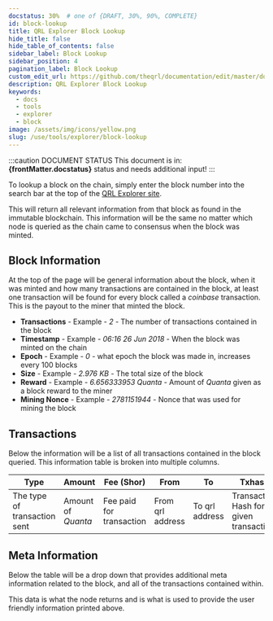 ```yaml
---
docstatus: 30%  # one of {DRAFT, 30%, 90%, COMPLETE}
id: block-lookup
title: QRL Explorer Block Lookup
hide_title: false
hide_table_of_contents: false
sidebar_label: Block Lookup
sidebar_position: 4
pagination_label: Block Lookup
custom_edit_url: https://github.com/theqrl/documentation/edit/master/docs/basics/what-is-qrl.md
description: QRL Explorer Block Lookup
keywords:
  - docs
  - tools
  - explorer
  - block
image: /assets/img/icons/yellow.png
slug: /use/tools/explorer/block-lookup
---
```


:::caution DOCUMENT STATUS 
<span>This document is in: <b>{frontMatter.docstatus}</b> status and needs additional input!</span>
:::

To lookup a block on the chain, simply enter the block number into the search bar at the top of the [QRL Explorer site](https://explorer.theqrl.org). 

This will return all relevant information from that block as found in the immutable blockchain. This information will be the same no matter which node is queried as the chain came to consensus when the block was minted.


## Block Information

At the top of the page will be general information about the block, when it was minted and how many transactions are contained in the block, at least one transaction will be found for every block called a *coinbase* transaction. This is the payout to the miner that minted the block.

- **Transactions** - Example - *2* - The number of transactions contained in the block
- **Timestamp** - Example - *06:16 26 Jun 2018* - When the block was minted on the chain
- **Epoch** - Example - *0* - what epoch the block was made in, increases every 100 blocks
- **Size** - Example - *2.976 KB* - The total size of the block
- **Reward** - Example - *6.656333953 Quanta* - Amount of $Quanta$ given as a block reward to the miner
- **Mining Nonce** - Example - *2781151944* - Nonce that was used for mining the block


## Transactions

Below the information will be a list of all transactions contained in the block queried. This information table is broken into multiple columns.


| Type | Amount | Fee (Shor) | From | To | Txhash |
|---|---|---|---|---|---|
| The type of transaction sent | Amount of $Quanta$ | Fee paid for transaction | From qrl address | To qrl address | Transaction Hash for given transaction |


## Meta Information

Below the table will be a drop down that provides additional meta information related to the block, and all of the transactions contained within. 

This data is what the node returns and is what is used to provide the user friendly information printed above.